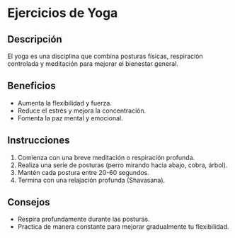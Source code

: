 # Ejercicios de Yoga

## Descripción
El yoga es una disciplina que combina posturas físicas, respiración controlada y meditación para mejorar el bienestar general.

## Beneficios
- Aumenta la flexibilidad y fuerza.
- Reduce el estrés y mejora la concentración.
- Fomenta la paz mental y emocional.

## Instrucciones
1. Comienza con una breve meditación o respiración profunda.
2. Realiza una serie de posturas (perro mirando hacia abajo, cobra, árbol).
3. Mantén cada postura entre 20-60 segundos.
4. Termina con una relajación profunda (Shavasana).

## Consejos
- Respira profundamente durante las posturas.
- Practica de manera constante para mejorar gradualmente tu flexibilidad.

